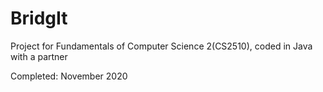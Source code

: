 # BridgIt
Project for Fundamentals of Computer Science 2(CS2510), coded in Java with a partner

Completed: November 2020
